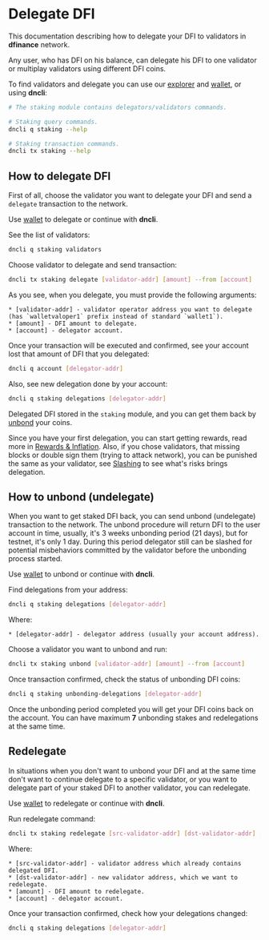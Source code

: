 # Delegate DFI

This documentation describing how to delegate your DFI to validators in **dfinance** network.

Any user, who has DFI on his balance, can delegate his DFI to one validator or multiplay validators using different DFI coins.

To find validators and delegate you can use our [explorer](https://explorer.testnet.dfinance.co/validators) and [wallet](https://wallet.testnet.dfinance.co/validators), or using **dncli**:

```bash
# The staking module contains delegators/validators commands.

# Staking query commands.
dncli q staking --help

# Staking transaction commands.
dncli tx staking --help
```

## How to delegate DFI

First of all, choose the validator you want to delegate your DFI and send a `delegate` transaction to the network.

Use [wallet](https://wallet.testnet.dfinance.co/) to delegate or continue with **dncli**.

See the list of validators:

```bash
dncli q staking validators
```

Choose validator to delegate and send transaction:

```bash
dncli tx staking delegate [validator-addr] [amount] --from [account]
```

As you see, when you delegate, you must provide the following arguments:

    * [validator-addr] - validator operator address you want to delegate (has `walletvaloper1` prefix instead of standard `wallet1`). 
    * [amount] - DFI amount to delegate. 
    * [account] - delegator account.

Once your transaction will be executed and confirmed, see your account lost that amount of DFI that you delegated:

```bash
dncli q account [delegator-addr]
```

Also, see new delegation done by your account:

```bash
dncli q staking delegations [delegator-addr]
```

Delegated DFI stored in the `staking` module, and you can get them back by [unbond](#how-to-unbond-undelegate) your coins. 

Since you have your first delegation, you can start getting rewards, read more in [Rewards & Inflation](/staking/rewards_inflation.md). Also, if you chose validators, that missing blocks or double sign them (trying to attack network), you can be punished the same as your validator, see [Slashing](/staking/slashing.md) to see what's risks brings delegation.

## How to unbond (undelegate)

When you want to get staked DFI back, you can send unbond (undelegate) transaction to the network. The unbond procedure will return DFI to the user account in time, usually, it's 3 weeks unbonding period (21 days), but for testnet, it's only 1 day. During this period delegator still can be slashed for potential misbehaviors committed by the validator before the unbonding process started.

Use [wallet](https://wallet.testnet.dfinance.co/your_validators) to unbond or continue with **dncli**.

Find delegations from your address:

```bash
dncli q staking delegations [delegator-addr]
```

Where:

    * [delegator-addr] - delegator address (usually your account address).

Choose a validator you want to unbond and run:

```bash
dncli tx staking unbond [validator-addr] [amount] --from [account]
```

Once transaction confirmed, check the status of unbonding DFI coins:

```bash
dncli q staking unbonding-delegations [delegator-addr]
```

Once the unbonding period completed you will get your DFI coins back on the account. You can have maximum **7** unbonding stakes and redelegations at the same time.

## Redelegate

In situations when you don't want to unbond your DFI and at the same time don't want to continue delegate to a specific validator, or you want to delegate part of your staked DFI to another validator, you can redelegate.

Use [wallet](https://wallet.testnet.dfinance.co/your_validators) to redelegate or continue with **dncli**.

Run redelegate command:

```bash
dncli tx staking redelegate [src-validator-addr] [dst-validator-addr] [amount] --from [account]
```

Where:

    * [src-validator-addr] - validator address which already contains delegated DFI.
    * [dst-validator-addr] - new validator address, which we want to redelegate.
    * [amount] - DFI amount to redelegate.
    * [account] - delegator account.

Once your transaction confirmed, check how your delegations changed:

```bash
dncli q staking delegations [delegator-addr]
```
